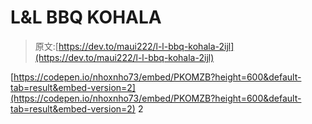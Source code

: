 # L&L BBQ KOHALA

> 原文:[https://dev.to/maui222/l-l-bbq-kohala-2ijl](https://dev.to/maui222/l-l-bbq-kohala-2ijl)

[https://codepen.io/nhoxnho73/embed/PKOMZB?height=600&default-tab=result&embed-version=2](https://codepen.io/nhoxnho73/embed/PKOMZB?height=600&default-tab=result&embed-version=2) 2